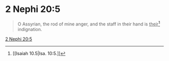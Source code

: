 # 2 Nephi 20:5

> O Assyrian, the rod of mine anger, and the staff in their hand is <u>their</u>[^a] indignation.

[2 Nephi 20:5](https://www.churchofjesuschrist.org/study/scriptures/bofm/2-ne/20?lang=eng&id=p5#p5)


[^a]: [[Isaiah 10.5|Isa. 10:5.]]

